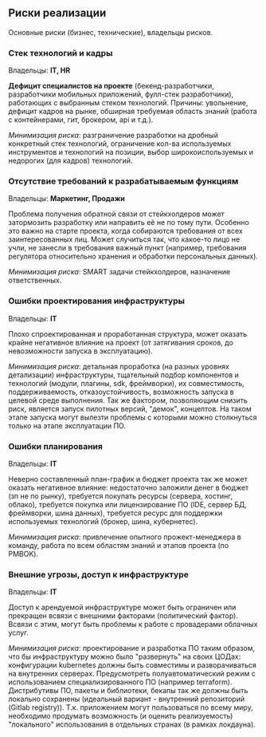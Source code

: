## Риски реализации ##
Основные риски (бизнес, технические), владельцы рисков.

### Стек технологий и кадры
Владельцы: **IT, HR**

**Дефицит специалистов на проекте** (бекенд-разработчики, разработчики мобильных приложений, фулл-стек разработчики), работающих с выбранным стеком технологий. Причины: увольнение, дефицит кадров на рынке, обширная требуемая область знаний (работа с контейнерами, гит, брокером, api и т.д.). 

_Минимизация риска_: разграничение разработки на дробный конкретный стек технологий, ограничение кол-ва используемых инструментов и технологий на позиции, выбор широкоиспользуемых и недорогих (для кадров) технологий.

### Отсутствие требований к разрабатываемым функциям
Владельцы: **Маркетинг, Продажи**

Проблема получения обратной связи от стейкхолдеров может затормозить разработку или направить её не по тому пути. Особенно это важно на старте проекта, когда собираются требования от всех заинтересованных лиц. Может случиться так, что какое-то лицо не учли, не занесли в требования важный пункт (например, требования регулятора относительно хранения и обработки персональных данных).

_Минимизация риска_: SMART задачи стейкхолдеров, назначение ответственных.

### Ошибки проектирования инфраструктуры
Владельцы: **IT**

Плохо спроектированная и проработанная структура, может оказать крайне негативное влияние на проект (от затягивания сроков, до невозможности запуска в эксплуатацию). 

_Минимизация риска_: детальная проработка (на разных уровнях детализации) инфраструктуры, тщательный подбор компонентов и технологий (модули, плагины, sdk, фреймворки), их совместимость, поддерживаемость, отказоустойчивость, возможность запуска в целевой среде выполнения. Так же фактором, позволяющим снизить риск, является запуск пилотных версий, "демок", концептов. На таком этапе запуска могут вылезти проблемы с которыми можно столкнуться только на этапе эксплуатации ПО. 

### Ошибки планирования
Владельцы: **IT**

Неверно составленный план-график и бюджет проекта так же может оказать негативное влияние: недостаточно заложили денег в бюджет (зп не по рынку), требуется покупать ресурсы (сервера, хостинг, облако), требуется покупка или лицензирование ПО (IDE, сервер БД, фреймворки, шина данных), требуется ресурс для поддержки используемых технологий (брокер, шина, кубернетес).

_Минимизация риска_: привлечение опытного прожект-менеджера в команду, работа по всем областям знаний и этапов проекта (по PMBOK).

### Внешние угрозы, доступ к инфраструктуре
Владельцы: **IT**

Доступ к арендуемой инфраструктуре может быть ограничен или прекращен всвязи с внешними факторами (политический фактор). Всвязи с этим, могут быть проблемы к работе с провадерами облачных услуг. 

_Минимизация риска_: проектирование и разработка ПО таким образом, что бы инфраструктуру можно было "развернуть" на своих ЦОДах: конфигурации kubernetes должны быть совместимы и разворачиваться на внутренних серверах. Предусмотреть полуавтоматический режим с использованием специализированного ПО (например terraform). Дистрибутивы ПО, пакеты и библиотеки, бекапы так же должны быть локально сохранены (идеальный вариант - внутренний репозиторий (Gitlab registry)). Т.к. приложением могут пользоваться по всему миру, необходимо продумать возможность (и оценить реализуемость) "локального" использования в отдельных странах (в рамках локдауна).